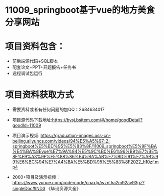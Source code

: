 #  11009_springboot基于vue的地方美食分享网站
 
# 项目资料包含：
* 前后端源代码+SQL脚本
* 配套论文+PPT+开题报告+任务书
* 远程调试包运行

# 项目资料获取方式
* 需要资料或者有任何问题的加QQ：2684634017
* 项目源代码下载地址:https://bysj.bsitem.com/#/home/goodDetail?goodId=11009

* 项目演示视频: https://graduation-images.oss-cn-beijing.aliyuncs.com/videos/94%E5%A5%97-2-springboot%E5%BD%95%E5%83%8F/11009_springboot%E5%9F%BA%E4%BA%8Evue%E7%9A%84%E5%9C%B0%E6%96%B9%E7%BE%8E%E9%A3%9F%E5%88%86%E4%BA%AB%E7%BD%91%E7%AB%99%E6%BC%94%E7%A4%BA%E5%BD%95%E5%83%8F2022_h10zf.mp4


* 2000+项目及演示视频：https://www.yuque.com/codercode/cqaxlg/wznt5a2m92ay93gz?singleDoc#lND3 《毕设资源大全》






